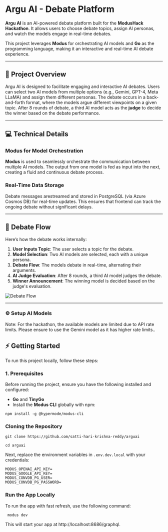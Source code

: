 # Argu AI - Debate Platform

**Argu AI** is an AI-powered debate platform built for the **ModusHack Hackathon**. It allows users to choose debate topics, assign AI personas, and watch the models engage in real-time debates.

This project leverages **Modus** for orchestrating AI models and **Go** as the programming language, making it an interactive and real-time AI debate experience.

---

## 🚀 Project Overview

Argu AI is designed to facilitate engaging and interactive AI debates. Users can select two AI models from multiple options (e.g., Gemini, GPT-4, Meta LLaMA) and assign them different personas. The debate occurs in a back-and-forth format, where the models argue different viewpoints on a given topic. After 8 rounds of debate, a third AI model acts as the **judge** to decide the winner based on the debate performance.


---

## 💻 Technical Details

### Modus for Model Orchestration

**Modus** is used to seamlessly orchestrate the communication between multiple AI models. The output from one model is fed as input into the next, creating a fluid and continuous debate process.

### Real-Time Data Storage

Debate messages arestreamed and stored in PostgreSQL (via Azure Cosmos DB) for real-time updates. This ensures that frontend can track the ongoing debate without significant delays.

---

## 📸 Debate Flow

Here’s how the debate works internally:

1. **User Inputs Topic**: The user selects a topic for the debate.
2. **Model Selection**: Two AI models are selected, each with a unique persona.
3. **Debate Flow**: The models debate in real-time, alternating their arguments.
4. **AI Judge Evaluation**: After 8 rounds, a third AI model judges the debate.
5. **Winner Announcement**: The winning model is decided based on the judge's evaluation.

![Debate Flow](path-to-your-image-1.png)

---

### ⚙️ Setup AI Models
Note: For the hackathon, the available models are limited due to API rate limits. Please ensure to use the Gemini model as it has higher rate limits..

## ⚡ Getting Started

To run this project locally, follow these steps:

### 1. Prerequisites

Before running the project, ensure you have the following installed and configured:

- **Go** and **TinyGo** 
-  Install the **Modus CLI** globally with npm:

  ```
  npm install -g @hypermode/modus-cli
```

### Cloning the Repository

```
git clone https://github.com/satti-hari-krishna-reddy/arguai

cd arguai
```
Next, replace the environment variables in `.env.dev.local` with your credentials:
```
MODUS_OPENAI_API_KEY=
MODUS_GOOGLE_API_KEY=
MODUS_CONVDB_PG_USER=
MODUS_CONVDB_PG_PASSWORD=
```


### Run the App Locally
To run the app with fast refresh, use the following command:
```
 modus dev
```
This will start your app at http://localhost:8686/graphql.